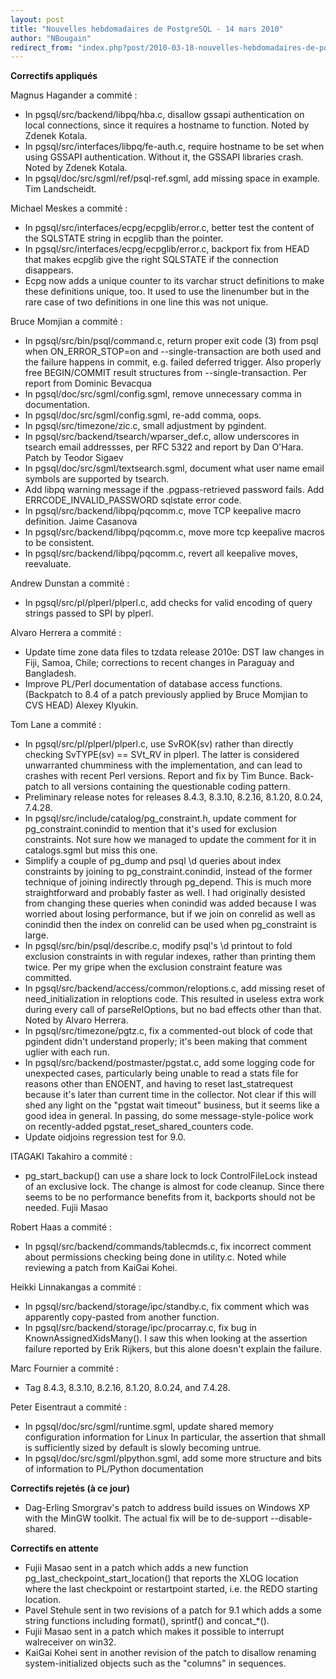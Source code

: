 ```yaml
---
layout: post
title: "Nouvelles hebdomadaires de PostgreSQL - 14 mars 2010"
author: "NBougain"
redirect_from: "index.php?post/2010-03-18-nouvelles-hebdomadaires-de-postgresql-14-mars-2010 "
---
```




<p><strong>Correctifs appliqu&eacute;s</strong></p>

<p>Magnus Hagander a commit&eacute;&nbsp;:</p>

<ul>

<li>In pgsql/src/backend/libpq/hba.c, disallow gssapi authentication on local connections, since it requires a hostname to function. Noted by Zdenek Kotala.</li>

<li>In pgsql/src/interfaces/libpq/fe-auth.c, require hostname to be set when using GSSAPI authentication. Without it, the GSSAPI libraries crash. Noted by Zdenek Kotala.</li>

<li>In pgsql/doc/src/sgml/ref/psql-ref.sgml, add missing space in example. Tim Landscheidt.</li>

</ul>

<p>Michael Meskes a commit&eacute;&nbsp;:</p>

<ul>

<li>In pgsql/src/interfaces/ecpg/ecpglib/error.c, better test the content of the SQLSTATE string in ecpglib than the pointer.</li>

<li>In pgsql/src/interfaces/ecpg/ecpglib/error.c, backport fix from HEAD that makes ecpglib give the right SQLSTATE if the connection disappears.</li>

<li>Ecpg now adds a unique counter to its varchar struct definitions to make these definitions unique, too. It used to use the linenumber but in the rare case of two definitions in one line this was not unique.</li>

</ul>

<p>Bruce Momjian a commit&eacute;&nbsp;:</p>

<ul>

<li>In pgsql/src/bin/psql/command.c, return proper exit code (3) from psql when ON_ERROR_STOP=on and --single-transaction are both used and the failure happens in commit, e.g. failed deferred trigger. Also properly free BEGIN/COMMIT result structures from --single-transaction. Per report from Dominic Bevacqua</li>

<li>In pgsql/doc/src/sgml/config.sgml, remove unnecessary comma in documentation.</li>

<li>In pgsql/doc/src/sgml/config.sgml, re-add comma, oops.</li>

<li>In pgsql/src/timezone/zic.c, small adjustment by pgindent.</li>

<li>In pgsql/src/backend/tsearch/wparser_def.c, allow underscores in tsearch email addressses, per RFC 5322 and report by Dan O'Hara. Patch by Teodor Sigaev</li>

<li>In pgsql/doc/src/sgml/textsearch.sgml, document what user name email symbols are supported by tsearch.</li>

<li>Add libpq warning message if the .pgpass-retrieved password fails. Add ERRCODE_INVALID_PASSWORD sqlstate error code.</li>

<li>In pgsql/src/backend/libpq/pqcomm.c, move TCP keepalive macro definition. Jaime Casanova</li>

<li>In pgsql/src/backend/libpq/pqcomm.c, move more tcp keepalive macros to be consistent.</li>

<li>In pgsql/src/backend/libpq/pqcomm.c, revert all keepalive moves, reevaluate.</li>

</ul>

<p>Andrew Dunstan a commit&eacute;&nbsp;:</p>

<ul>

<li>In pgsql/src/pl/plperl/plperl.c, add checks for valid encoding of query strings passed to SPI by plperl.</li>

</ul>

<p>Alvaro Herrera a commit&eacute;&nbsp;:</p>

<ul>

<li>Update time zone data files to tzdata release 2010e: DST law changes in Fiji, Samoa, Chile; corrections to recent changes in Paraguay and Bangladesh.</li>

<li>Improve PL/Perl documentation of database access functions. (Backpatch to 8.4 of a patch previously applied by Bruce Momjian to CVS HEAD) Alexey Klyukin.</li>

</ul>

<p>Tom Lane a commit&eacute;&nbsp;:</p>

<ul>

<li>In pgsql/src/pl/plperl/plperl.c, use SvROK(sv) rather than directly checking SvTYPE(sv) == SVt_RV in plperl. The latter is considered unwarranted chumminess with the implementation, and can lead to crashes with recent Perl versions. Report and fix by Tim Bunce. Back-patch to all versions containing the questionable coding pattern.</li>

<li>Preliminary release notes for releases 8.4.3, 8.3.10, 8.2.16, 8.1.20, 8.0.24, 7.4.28.</li>

<li>In pgsql/src/include/catalog/pg_constraint.h, update comment for pg_constraint.conindid to mention that it's used for exclusion constraints. Not sure how we managed to update the comment for it in catalogs.sgml but miss this one.</li>

<li>Simplify a couple of pg_dump and psql \d queries about index constraints by joining to pg_constraint.conindid, instead of the former technique of joining indirectly through pg_depend. This is much more straightforward and probably faster as well. I had originally desisted from changing these queries when conindid was added because I was worried about losing performance, but if we join on conrelid as well as conindid then the index on conrelid can be used when pg_constraint is large.</li>

<li>In pgsql/src/bin/psql/describe.c, modify psql's \d printout to fold exclusion constraints in with regular indexes, rather than printing them twice. Per my gripe when the exclusion constraint feature was committed.</li>

<li>In pgsql/src/backend/access/common/reloptions.c, add missing reset of need_initialization in reloptions code. This resulted in useless extra work during every call of parseRelOptions, but no bad effects other than that. Noted by Alvaro Herrera.</li>

<li>In pgsql/src/timezone/pgtz.c, fix a commented-out block of code that pgindent didn't understand properly; it's been making that comment uglier with each run.</li>

<li>In pgsql/src/backend/postmaster/pgstat.c, add some logging code for unexpected cases, particularly being unable to read a stats file for reasons other than ENOENT, and having to reset last_statrequest because it's later than current time in the collector. Not clear if this will shed any light on the "pgstat wait timeout" business, but it seems like a good idea in general. In passing, do some message-style-police work on recently-added pgstat_reset_shared_counters code.</li>

<li>Update oidjoins regression test for 9.0.</li>

</ul>

<p>ITAGAKI Takahiro a commit&eacute;&nbsp;:</p>

<ul>

<li>pg_start_backup() can use a share lock to lock ControlFileLock instead of an exclusive lock. The change is almost for code cleanup. Since there seems to be no performance benefits from it, backports should not be needed. Fujii Masao</li>

</ul>

<p>Robert Haas a commit&eacute;&nbsp;:</p>

<ul>

<li>In pgsql/src/backend/commands/tablecmds.c, fix incorrect comment about permissions checking being done in utility.c. Noted while reviewing a patch from KaiGai Kohei.</li>

</ul>

<p>Heikki Linnakangas a commit&eacute;&nbsp;:</p>

<ul>

<li>In pgsql/src/backend/storage/ipc/standby.c, fix comment which was apparently copy-pasted from another function.</li>

<li>In pgsql/src/backend/storage/ipc/procarray.c, fix bug in KnownAssignedXidsMany(). I saw this when looking at the assertion failure reported by Erik Rijkers, but this alone doesn't explain the failure.</li>

</ul>

<p>Marc Fournier a commit&eacute;&nbsp;:</p>

<ul>

<li>Tag 8.4.3, 8.3.10, 8.2.16, 8.1.20, 8.0.24, and 7.4.28.</li>

</ul>

<p>Peter Eisentraut a commit&eacute;&nbsp;:</p>

<ul>

<li>In pgsql/doc/src/sgml/runtime.sgml, update shared memory configuration information for Linux In particular, the assertion that shmall is sufficiently sized by default is slowly becoming untrue.</li>

<li>In pgsql/doc/src/sgml/plpython.sgml, add some more structure and bits of information to PL/Python documentation</li>

</ul>

<p><strong>Correctifs rejet&eacute;s (&agrave; ce jour)</strong></p>

<ul>

<li>Dag-Erling Smorgrav's patch to address build issues on Windows XP with the MinGW toolkit. The actual fix will be to de-support --disable-shared.</li>

</ul>

<p><strong>Correctifs en attente</strong></p>

<ul>

<li>Fujii Masao sent in a patch which adds a new function pg_last_checkpoint_start_location() that reports the XLOG location where the last checkpoint or restartpoint started, i.e. the REDO starting location.</li>

<li>Pavel Stehule sent in two revisions of a patch for 9.1 which adds a some string functions including format(), sprintf() and concat_*().</li>

<li>Fujii Masao sent in a patch which makes it possible to interrupt walreceiver on win32.</li>

<li>KaiGai Kohei sent in another revision of the patch to disallow renaming system-initialized objects such as the "columns" in sequences.</li>

</ul>